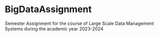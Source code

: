 # BigDataAssignment
Semester Assignment for the course of Large Scale Data Management Systems during the academic year 2023-2024 
